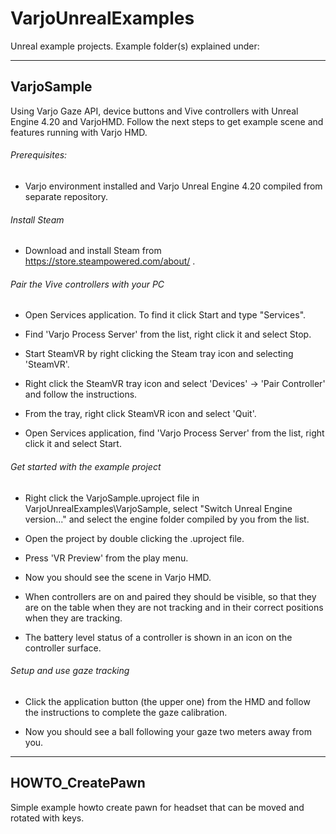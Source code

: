 # VarjoUnrealExamples
Unreal example projects. Example folder(s) explained under:

-----------------------------------------------------------------------------------------------------

## VarjoSample

Using Varjo Gaze API, device buttons and Vive controllers with Unreal Engine 4.20 and VarjoHMD.
Follow the next steps to get example scene and features running with Varjo HMD.

###### Prerequisites:

-   Varjo environment installed and Varjo Unreal Engine 4.20 compiled from separate repository.

###### Install Steam

-   Download and install Steam from https://store.steampowered.com/about/ .

###### Pair the Vive controllers with your PC

-   Open Services application. To find it click Start and type "Services".

-   Find 'Varjo Process Server' from the list, right click it and select Stop.

-   Start SteamVR by right clicking the Steam tray icon and selecting 'SteamVR'.

-   Right click the SteamVR tray icon and select 'Devices' -> 'Pair Controller' and follow
    the instructions.

-   From the tray, right click SteamVR icon and select 'Quit'.

-   Open Services application, find 'Varjo Process Server' from the list, right click it and
    select Start.

###### Get started with the example project

-   Right click the VarjoSample.uproject file in VarjoUnrealExamples\VarjoSample, select
    "Switch Unreal Engine version..." and select the engine folder compiled by you from the list.

-   Open the project by double clicking the .uproject file.

-   Press 'VR Preview' from the play menu.

-   Now you should see the scene in Varjo HMD.

-   When controllers are on and paired they should be visible, so that they are on the table when they
    are not tracking and in their correct positions when they are tracking.

-   The battery level status of a controller is shown in an icon on the controller surface.

###### Setup and use gaze tracking

-   Click the application button (the upper one) from the HMD and follow the instructions to
    complete the gaze calibration.

-   Now you should see a ball following your gaze two meters away from you.

-----------------------------------------------------------------------------------------------------

## HOWTO_CreatePawn 

Simple example howto create pawn for headset that can be moved and rotated with keys.

